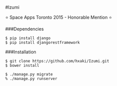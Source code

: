 #Izumi

:star: Space Apps Toronto 2015 - Honorable Mention :star:

###Dependencies
```
$ pip install django
$ pip install djangorestframework
```

###Installation
```
$ git clone https://github.com/hxaki/Izumi.git
$ bower install

$ ./manage.py migrate
% ./manage.py runserver
```
